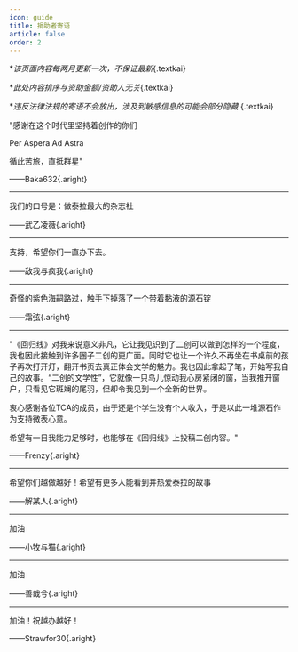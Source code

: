 ```yaml
---
icon: guide
title: 捐助者寄语
article: false
order: 2
---
```


**该页面内容每两月更新一次，不保证最新*{.textkai}

**此处内容排序与资助金额/资助人无关*{.textkai}

**违反法律法规的寄语不会放出，涉及到敏感信息的可能会部分隐藏* {.textkai}

<!-- more -->

<nline />

"感谢在这个时代里坚持着创作的你们

Per Aspera Ad Astra

循此苦旅，直抵群星"

——Baka632{.aright}

---

我们的口号是：做泰拉最大的杂志社

——武乙凌薇{.aright}

---

支持，希望你们一直办下去。

——敌我与疯我{.aright}

---
奇怪的紫色海嗣路过，触手下掉落了一个带着黏液的源石锭

——霜弦{.aright}

---

"《回归线》对我来说意义非凡，它让我见识到了二创可以做到怎样的一个程度，我也因此接触到许多圈子二创的更广面。同时它也让一个许久不再坐在书桌前的孩子再次打开灯，翻开书页去真正体会文学的魅力。我也因此拿起了笔，开始写我自己的故事。“二创的文学性”，它就像一只鸟儿惊动我心房紧闭的窗，当我推开窗户，只看见它斑斓的尾羽，但却令我见到一个全新的世界。

衷心感谢各位TCA的成员，由于还是个学生没有个人收入，于是以此一堆源石作为支持微表心意。

希望有一日我能力足够时，也能够在《回归线》上投稿二创内容。"

——Frenzy{.aright}

---

希望你们越做越好！希望有更多人能看到并热爱泰拉的故事

——解某人{.aright}

---

加油

——小牧与猫{.aright}

---

加油

——善哉兮{.aright}

---

加油！祝越办越好！

——Strawfor30{.aright}

<eod />
